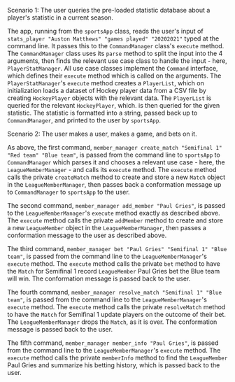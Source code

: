 Scenario 1: The user queries the pre-loaded statistic database 
about a player's statistic in a current season.

The app, running from the `sportsApp` class, reads the user's 
input of `stats_player "Auston Matthews" "games played" "20202021"` 
typed at the command line. It passes this to the 
`CommandManager` class's `execute` method. 
The `CommandManager` class uses its `parse` method to split the 
input into the 4 arguments, then finds the 
relevant use case class to handle the input - 
here, `PlayerStatManager`. All use case classes
implement the `Command` interface, which defines their `execute` 
method which is called on the arguments. The `PlayerStatManager`'s 
`execute` method creates a `PlayerList`, which on initialization 
loads a dataset of Hockey player data from a CSV file by 
creating `HockeyPlayer` objects with the relevant data. 
The `PlayerList` is queried for the relevant `HockeyPlayer`, which. 
is then queried for the given statistic. The statistic is formatted 
into a string, passed back up to `CommandManager`,
and printed to the user by `sportsApp`.

Scenario 2: The user makes a user, makes a game, and bets on it.

As above, the first command, 
`member_manager create_match "Semifinal 1" "Red team" "Blue team"`, 
is passed from the
command line to `sportsApp` to 
`CommandManager` which parses it and chooses a relevant use case -
here, the `LeagueMemberManager` - and calls its `execute` method.
The `execute` method calls the private `createMatch` method to create
and store a new `Match` object in the `LeagueMemberManager`, then passes back
a conformation message up to `CommandManager` to `sportsApp` to the user.

The second command, `member_manager add_member "Paul Gries"`, is 
passed to the `LeagueMemberManager`'s `execute` method exactly as described
above. The `execute` method calls the private `addMember` method to
create and store a new `LeagueMember` object in the `LeagueMemberManager`,
then passes a conformation message to the user as described above.

The third command,
`member_manager bet "Paul Gries" "Semifinal 1" "Blue team"`, 
is passed from the command line to the `LeagueMemberManager`'s `execute`
method. The `execute` method calls the private `bet` method to have the
`Match` for Semifinal 1 record `LeagueMember` Paul Gries bet the Blue team will win.
The conformation message is passed back to the user.

The fourth command,
`member_manager resolve_match "Semifinal 1" "Blue team"`,
is passed from the command line to the `LeagueMemberManager`'s `execute`
method. The `execute` method calls the private `resolveMatch` 
method to have the
`Match` for Semifinal 1 update players on the outcome of their bet.
The `LeagueMemberManager` drops the `Match`, as it is over.
The conformation message is passed back to the user.

The fifth command,
`member_manager member_info "Paul Gries"`,
is passed from the command line to the `LeagueMemberManager`'s `execute`
method. The `execute` method calls the private `memberInfo`
method to find the `LeagueMember` Paul Gries and summarize his betting
history, which is passed back to the user.